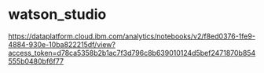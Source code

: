 # watson_studio



https://dataplatform.cloud.ibm.com/analytics/notebooks/v2/f8ed0376-1fe9-4884-930e-10ba822215df/view?access_token=d78ca5358b2b1ac7f3d796c8b639010124d5bef2471870b854555b0480bf6f77

